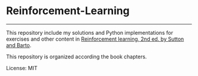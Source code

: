 # Reinforcement-Learning
----
This repository include my solutions and Python implementations for exercises and other content in [Reinforcement learning, 2nd ed. by Sutton and Barto](http://incompleteideas.net/book/the-book-2nd.html).  
  
This repository is organized according the book chapters.

License: MIT
